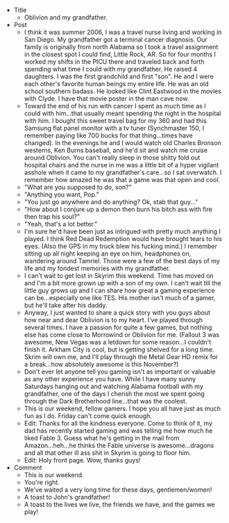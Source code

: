 - Title
	- Oblivion and my grandfather.
- Post
	- I think it was summer 2006, I was a travel nurse living and working in San Diego.  My grandfather got a terminal cancer diagnosis.  Our family is originally from north Alabama so I took a travel assignment in the closest spot I could find, Little Rock, AR.  So for four months I worked my shifts in the PICU there and traveled back and forth spending what time I could with my grandfather.  He raised 4 daughters.  I was the first grandchild and first "son".  He and I were each other's favorite human beings my entire life.  He was an old school southern badass.  He looked like Clint Eastwood in the movies with Clyde.  I have that movie poster in the man cave now.
	- Toward the end of his run with cancer I spent as much time as I could with him...that usually meant spending the night in the hospital with him.  I bought this sweet travel bag for my 360 and had this Samsung flat panel monitor with a tv tuner (Synchmaster 150, I remember paying like 700 bucks for that thing...times have changed).   In the evenings he and I would watch old Charles Bronson westerns, Ken Burns baseball, and he'd sit and watch me cruise around Oblivion.  You can't really sleep in those shitty fold out hospital chairs and the nurse in me was a little bit of a hyper vigilant asshole when it came to my grandfather's care...so I sat overwatch.  I remember how amazed he was that a game was that open and cool.
	- "What are you supposed to do, son?"
	- "Anything you want, Pop."
	- "You just go anywhere and do anything?  Ok, stab that guy..."
	- "How about I conjure up a demon then burn his bitch ass with fire then trap his soul?"
	- "Yeah, that's a lot better."
	- I'm sure he'd have been just as intrigued with pretty much anything I played.  I think Red Dead Redemption would have brought tears to his eyes.  (Also the GPS in my truck blew his fucking mind.)  I remember sitting up all night keeping an eye on him, headphones on, wandering around Tamriel.  Those were a few of the best days of my life and my fondest memories with my grandfather.
	- I can't wait to get lost in Skyrim this weekend.  Time has moved on and I'm a bit more grown up with a son of my own.  I can't wait till the little guy grows up and I can share how great a gaming experience can be...especially one like TES.  His mother isn't much of a gamer, but he'll take after his daddy.
	- Anyway, I just wanted to share a quick story with you guys about how near and dear Oblivion is to my heart.  I've played through several times.  I have a passion for quite a few games, but nothing else has come close to Morrowind or Oblivion for me.  (Fallout 3 was awesome, New Vegas was a letdown for some reason...I couldn't finish it.  Arkham City is cool, but is getting shelved for a long time.  Skrim will own me, and I'll play through the Metal Gear HD remix for a break...how absolutely awesome is this November?)
	- Don't ever let anyone tell you gaming isn't as important or valuable as any other experience you have.  While I have many sunny Saturdays hanging out and watching Alabama football with my grandfather, one of the days I cherish the most we spent going through the Dark Brotherhood line...that was the coolest.
	- This is our weekend, fellow gamers.  I hope you all have just as much fun as I do.  Friday can't come quick enough.
	- Edit:  Thanks for all the kindness everyone.  Come to think of it, my dad has recently started gaming and was telling me how much he liked Fable 3.  Guess what he's getting in the mail from Amazon...heh...he thinks the Fable universe is awesome...dragons and all that other ill ass shit in Skyrim is going to floor him.
	- Edit:  Holy front page.  Wow, thanks guys!
- Comment
	- This is our weekend.
	- You're right.
	- We've waited a very long time for these days, gentlemen/women!
	- A toast to John's grandfather!
	- A toast to the lives we live, the friends we have, and the games we play!